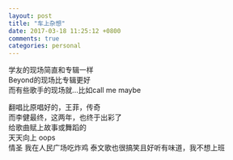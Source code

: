 ```yaml
---
layout: post
title: "车上杂想"
date: 2017-03-18 11:25:12 +0800
comments: true
categories: personal
---
```

学友的现场简直和专辑一样  
Beyond的现场比专辑更好  
而有些歌手的现场就...比如call me maybe  

翻唱比原唱好的，王菲，传奇  
而李健最终，这两年，也终于出彩了  
给歌曲赋上故事或舞蹈的  
天天向上 oops  
情圣 我在人民广场吃炸鸡 泰文歌也很搞笑且好听有味道，我不想上班  
